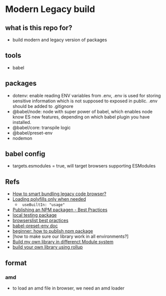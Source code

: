 # Modern Legacy build

## what is this repo for?

-   build modern and legacy version of packages

## tools

-   babel

## packages

-   dotenv: enable reading ENV variables from .env, .env is used for storing sensitive information which is not supposed to exposed in public. .env should be added to .gitignore
-   @babel/node: node with super power of babel, which enables node know ES new features, depending on which babel plugin you have installed.
-   @babel/core: transpile logic
-   @babel/preset-env
-   nodemon

## babel config

-   targets.esmodules = true, will target browsers supporting ESModules

## Refs

-   [How to smart bundling legacy code browser?](https://www.smashingmagazine.com/2018/10/smart-bundling-legacy-code-browsers/)
-   [Loading polyfills only when needed](https://philipwalton.com/articles/loading-polyfills-only-when-needed/)
    -   ` useBuiltIn: "usage"`
-   [Publishing an NPM packagen - Best Practices](https://betterstack.dev/blog/npm-package-best-practices/)
-   [local testing package](https://flaviocopes.com/npm-local-package/)
-   [browserslist best practices](https://github.com/browserslist/browserslist#best-practices)
-   [babel-preset-env doc](https://babeljs.io/docs/en/babel-preset-env)
-   [beginner: how to publish npm package](https://www.robinwieruch.de/publish-npm-package-node)
-   [how to make sure our library work in all environments?]
-   [Build my own library in differenct Module system](https://www.freecodecamp.org/news/anatomy-of-js-module-systems-and-building-libraries-fadcd8dbd0e/)
-   [build your own library using rollup](https://risanb.com/code/bundling-your-javascript-library-with-rollup/#resolving-third-party-modules-with-plugin)

## format

### amd

-   to load an amd file in browser, we need an amd loader
